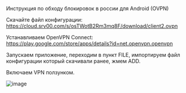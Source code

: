 Инструкция по обходу блокировок в россии для Android (OVPN)

Скачайте файл конфигурации: https://cloud.srv00.com/s/osTWotB2Rm3mq8F/download/client2.ovpn

Устанавливаем OpenVPN Connect: https://play.google.com/store/apps/details?id=net.openvpn.openvpn

Запускаем приложение, переходим в пункт FILE, импортируем файл конфигурации который скачивали ранее, жмем ADD.

Включаем VPN ползунком.

![image](https://cloud.srv00.com/apps/files_sharing/publicpreview/KPTRyaQneEgwgeb?x=1908&y=572&a=true&file=img4.jpg&scalingup=0)
